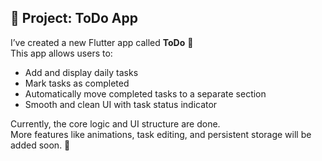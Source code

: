 ## 📝 Project: ToDo App

I’ve created a new Flutter app called **ToDo** 🎯  
This app allows users to:

- Add and display daily tasks
- Mark tasks as completed
- Automatically move completed tasks to a separate section
- Smooth and clean UI with task status indicator

Currently, the core logic and UI structure are done.  
More features like animations, task editing, and persistent storage will be added soon. 🚀

